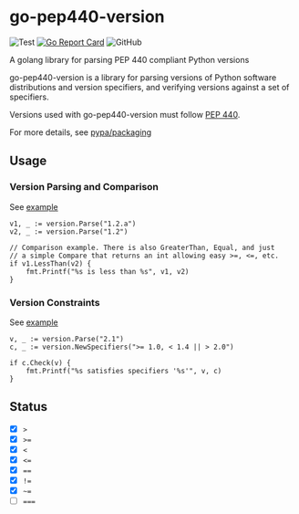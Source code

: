 # go-pep440-version
![Test](https://github.com/khulnasoft-labs/go-pep440-version/workflows/Test/badge.svg?branch=main)
[![Go Report Card](https://goreportcard.com/badge/github.com/khulnasoft-labs/go-pep440-version)](https://goreportcard.com/report/github.com/khulnasoft-labs/go-pep440-version)
![GitHub](https://img.shields.io/github/license/khulnasoft-labs/go-pep440-version)

A golang library for parsing PEP 440 compliant Python versions

go-pep440-version is a library for parsing versions of Python software distributions and version specifiers, and verifying versions against a set of specifiers.

Versions used with go-pep440-version must follow [PEP 440](https://www.python.org/dev/peps/pep-0440/).

For more details, see [pypa/packaging](https://github.com/pypa/packaging)

## Usage
### Version Parsing and Comparison

See [example](./examples/comparison/main.go)

```
v1, _ := version.Parse("1.2.a")
v2, _ := version.Parse("1.2")

// Comparison example. There is also GreaterThan, Equal, and just
// a simple Compare that returns an int allowing easy >=, <=, etc.
if v1.LessThan(v2) {
	fmt.Printf("%s is less than %s", v1, v2)
}
```

### Version Constraints
See [example](./examples/constraint/main.go)

```
v, _ := version.Parse("2.1")
c, _ := version.NewSpecifiers(">= 1.0, < 1.4 || > 2.0")

if c.Check(v) {
	fmt.Printf("%s satisfies specifiers '%s'", v, c)
}
```

## Status

- [x] `>`
- [x] `>=`
- [x] `<`
- [x] `<=`
- [x] `==`
- [x] `!=`
- [x] `~=`
- [ ] `===`
